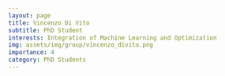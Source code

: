 ```yaml
---
layout: page
title: Vincenzo Di Vito
subtitle: PhD Student
interests: Integration of Machine Learning and Optimization
img: assets/img/group/vincenzo_divito.png
importance: 4
category: PhD Students
---
```

